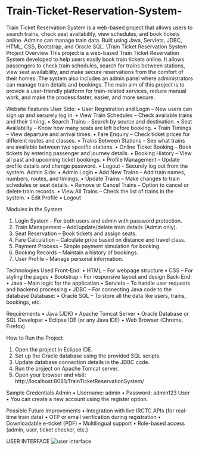 # Train-Ticket-Reservation-System-
Train Ticket Reservation System is a web-based project that allows users to search trains, check seat availability, view schedules, and book tickets online. Admins can manage train data. Built using Java, Servlets, JDBC, HTML, CSS, Bootstrap, and Oracle SQL.
\Train Ticket Reservation System
Project Overview
This project is a web-based Train Ticket Reservation System developed to help users easily book train tickets online. It allows passengers to check train schedules, search for trains between stations, view seat availability, and make secure reservations from the comfort of their homes. The system also includes an admin panel where administrators can manage train details and bookings.
The main aim of this project is to provide a user-friendly platform for train-related services, reduce manual work, and make the process faster, easier, and more secure.

 Website Features
User Side:
•	User Registration and Login – New users can sign up and securely log in.
•	View Train Schedules – Check available trains and their timing.
•	Search Trains – Search by source and destination.
•	Seat Availability – Know how many seats are left before booking.
•	Train Timings – View departure and arrival times.
•	Fare Enquiry – Check ticket prices for different routes and classes.
•	Trains Between Stations – See what trains are available between two specific stations.
•	Online Ticket Booking – Book tickets by entering passenger and journey details.
•	Booking History – View all past and upcoming ticket bookings.
•	Profile Management – Update profile details and change password.
•	Logout – Securely log out from the system.
 Admin Side:
•	Admin Login
•	Add New Trains – Add train names, numbers, routes, and timings.
•	Update Trains – Make changes to train schedules or seat details.
•	Remove or Cancel Trains – Option to cancel or delete train records.
•	View All Trains – Check the list of trains in the system.
•	Edit Profile
•	Logout

Modules in the System
1.	Login System – For both users and admin with password protection.
2.	Train Management – Add/update/delete train details (Admin only).
3.	Seat Reservation – Book tickets and assign seats.
4.	Fare Calculation – Calculate price based on distance and travel class.
5.	Payment Process – Simple payment simulation for booking.
6.	Booking Records – Maintain a history of bookings.
7.	User Profile – Manage personal information.

Technologies Used
Front-End:
•	HTML – For webpage structure
•	CSS – For styling the pages
•	Bootstrap – For responsive layout and design
Back-End:
•	Java  – Main logic for the application
•	Servlets – To handle user requests and backend processing
•	JDBC – For connecting Java code to the database
Database:
•	Oracle SQL – To store all the data like users, trains, bookings, etc.

 Requirements
•	Java (JDK)
•	Apache Tomcat Server
•	Oracle Database or SQL Developer
•	Eclipse IDE (or any Java IDE)
•	Web Browser (Chrome, Firefox)

How to Run the Project
1.	Open the project in Eclipse IDE.
2.	Set up the Oracle database using the provided SQL scripts.
3.	Update database connection details in the JDBC code.
4.	Run the project on Apache Tomcat server.
5.	Open your browser and visit:
http://localhost:8081/TrainTicketReservationSystem/

Sample Credentials
Admin
•	Username: admin
•	Password: admin123
User
•	You can create a new account using the register option.

Possible Future Improvements
•	Integration with live IRCTC APIs (for real-time train data)
•	OTP or email verification during registration
•	Downloadable e-ticket (PDF)
•	Multilingual support
•	Role-based access (admin, user, ticket checker, etc.)

USER INTERFACE
![user interface](https://github.com/user-attachments/assets/685e55e2-a56d-43c9-897b-07d06f93b209)
